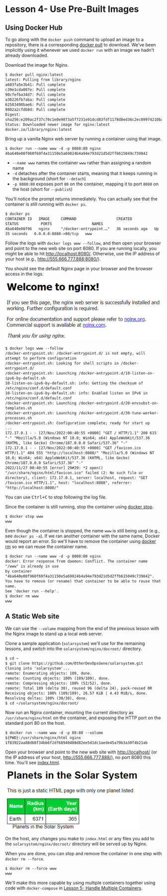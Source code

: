 # Lesson 4- Use Pre-Built Images

## Using Docker Hub

To go along with the `docker push` command to upload an image to a repository,
there is a corresponding [docker pull](https://docs.docker.com/engine/reference/commandline/pull/)
to download. We've been implicitly using it whenever we used `docker run` with
an image we hadn't already downloaded.

Download the image for Nginx.

```console
$ docker pull nginx:latest
latest: Pulling from library/nginx
a603fa5e3b41: Pull complete
c39e1cda007e: Pull complete
90cfefba34d7: Pull complete
a38226fb7aba: Pull complete
62583498bae6: Pull complete
9802a2cfdb8d: Pull complete
Digest: sha256:e209ac2f37c70c1e0e9873a5f7231e91dcd83fdf1178d8ed36c2ec09974210ba
Status: Downloaded newer image for nginx:latest
docker.io/library/nginx:latest
```

Bring up a vanilla Nginx web server by running a container using that image.

```console
$ docker run --name www -d -p 8080:80 nginx
4ba640e08f960f69f4a31150e5a69824b4a94e793d21d5d2ffb615049c739842
```

* `--name www` names the container `www` rather than assigning a random name
* `-d` detaches after the container starts, meaning that it keeps running in the
  background (short for `--detach`)
* `-p 8080:80` exposes port `80` on the container, mapping it to port `8080` on
  the host (short for `--publish`)

You'll notice the prompt returns immediately. You can actually see that the
container is still running with `docker ps`.

```console
$ docker ps
CONTAINER ID   IMAGE     COMMAND                  CREATED          STATUS          PORTS                  NAMES
4ba640e08f96   nginx     "/docker-entrypoint.…"   36 seconds ago   Up 35 seconds   0.0.0.0:8080->80/tcp   www
```

Follow the logs with `docker logs www --follow`, and then open your browser and
point to the new web site on port 8080. If you are running locally, you might be
able to hit <http://localhost:8080/>. Otherwise, use the IP address of your host
(e.g., <http://555.666.777.888:8080/>).

You should see the default Nginx page in your browser and the browser access in
the logs.

![Welcome to nginx!](welcome-to-nginx.png?raw=true "Default Nginx page")

```console
$ docker logs www --follow
/docker-entrypoint.sh: /docker-entrypoint.d/ is not empty, will attempt to perform configuration
/docker-entrypoint.sh: Looking for shell scripts in /docker-entrypoint.d/
/docker-entrypoint.sh: Launching /docker-entrypoint.d/10-listen-on-ipv6-by-default.sh
10-listen-on-ipv6-by-default.sh: info: Getting the checksum of /etc/nginx/conf.d/default.conf
10-listen-on-ipv6-by-default.sh: info: Enabled listen on IPv6 in /etc/nginx/conf.d/default.conf
/docker-entrypoint.sh: Launching /docker-entrypoint.d/20-envsubst-on-templates.sh
/docker-entrypoint.sh: Launching /docker-entrypoint.d/30-tune-worker-processes.sh
/docker-entrypoint.sh: Configuration complete; ready for start up
...
172.17.0.1 - - [27/Nov/2022:00:40:55 +0000] "GET / HTTP/1.1" 200 615 "-" "Mozilla/5.0 (Windows NT 10.0; Win64; x64) AppleWebKit/537.36 (KHTML, like Gecko) Chrome/107.0.0.0 Safari/537.36" "-"
172.17.0.1 - - [27/Nov/2022:00:40:55 +0000] "GET /favicon.ico HTTP/1.1" 404 555 "http://localhost:8080/" "Mozilla/5.0 (Windows NT 10.0; Win64; x64) AppleWebKit/537.36 (KHTML, like Gecko) Chrome/107.0.0.0 Safari/537.36" "-"
2022/11/27 00:40:55 [error] 29#29: *2 open() "/usr/share/nginx/html/favicon.ico" failed (2: No such file or directory), client: 172.17.0.1, server: localhost, request: "GET /favicon.ico HTTP/1.1", host: "localhost:8080", referrer: "http://localhost:8080/"
```

You can use <kbd><kbd>Ctrl</kbd>+<kbd>C</kbd></kbd> to stop following the log
file.

Since the container is still running, stop the container using
[docker stop](https://docs.docker.com/engine/reference/commandline/stop/).

```console
$ docker stop www
www
```

Even though the container is stopped, the name `www` is still being used (e.g.,
see `docker ps -a`). If we ran another container with the same name, Docker
would report an error. So we'll have to remove the container using
[docker rm](https://docs.docker.com/engine/reference/commandline/rm/) so we can
reuse the container name.

```console
$ docker run --name www -d -p 8080:80 nginx
docker: Error response from daemon: Conflict. The container name "/www" is already in use
by container "4ba640e08f960f69f4a31150e5a69824b4a94e793d21d5d2ffb615049c739842".
You have to remove (or rename) that container to be able to reuse that name.
See 'docker run --help'.
$ docker rm www
www
```

## A Static Web site

We can use the `--volume` mapping from the end of the previous lesson with the
Nginx image to stand up a local web server.

Clone a sample application (`solarsystem`) we'll use for the remaining lessons,
and switch into the `solarsystem/nginx/docroot/` directory.

```console
$ cd ~
$ git clone https://github.com/OtherDevOpsGene/solarsystem.git
Cloning into 'solarsystem'...
remote: Enumerating objects: 109, done.
remote: Counting objects: 100% (109/109), done.
remote: Compressing objects: 100% (52/52), done.
remote: Total 109 (delta 30), reused 96 (delta 24), pack-reused 0R
Receiving objects: 100% (109/109), 26.57 KiB | 4.43 MiB/s, done.
Resolving deltas: 100% (30/30), done.
$ cd ~/solarsystem/nginx/docroot/
```

Now run an Nginx container, mounting the current directory as
`/usr/share/nginx/html` on the container, and exposing the HTTP port on the
standard port 80 on the host.

```console
$ docker run --name www -d -p 80:80 --volume ${PWD}:/usr/share/nginx/html nginx
1f83922aa88d68f34bb6f2df68940408d82ee5d1dc1aede45a79b3a30f4b21ab
```

Open your browser and point to the new web site with <http://localhost/>
(or the IP address of your host, <http://555.666.777.888/>), no port 8080 this time.
You'll see [index.html](https://github.com/OtherDevOpsGene/solarsystem/blob/main/nginx/docroot/index.html).

![Planets in the Solar System](planets-in-the-solar-system.png?raw=true
"Static HTML page")

On the host, any changes you make to `index.html` or any files you add to the
`solarsystem/nginx/docroot/` directory will be served up by Nginx.

When you are done, you can stop and remove the container in one step with
`docker rm --force`.

```console
$ docker rm --force www
www
```

We'll make this more capable by using multiple containers together using code
with `docker-compose` in [Lesson 5- Handle Multiple Containers](../05-Lesson/README.md).
